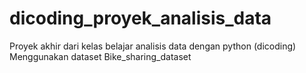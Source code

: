# dicoding_proyek_analisis_data
Proyek akhir dari kelas belajar analisis data dengan python (dicoding)
Menggunakan dataset Bike_sharing_dataset
